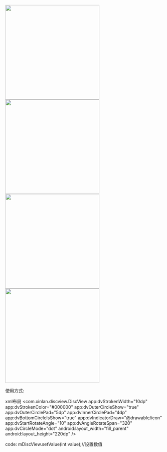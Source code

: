 <title>圆盘显示控件  动画展示数据</title>


<br/>
<img src="https://github.com/siwangqishiq/DiscView/blob/master/screens/1.png" width=300 />
<br/>
<img src="https://github.com/siwangqishiq/DiscView/blob/master/screens/2.png" width=300 />
<br/>
<img src="https://github.com/siwangqishiq/DiscView/blob/master/screens/3.png" width=300 />
<br/>
<img src="https://github.com/siwangqishiq/DiscView/blob/master/screens/4.png" width=300 />
<br/>

使用方式:

xml布局
 <com.xinlan.discview.DiscView
        app:dvStrokenWidth="10dp"                          <!--圆盘宽度-->
        app:dvStrokenColor="#000000"                      <!--圆盘颜色-->
        app:dvOuterCircleShow="true"                       <!--外装饰圆是否显示-->
        app:dvOuterCirclePad="5dp"                          <!--外装饰圆与圆盘距离->
        app:dvInnerCircleShow="true"                        <!--内装饰圆是否显示-->
        app:dvInnerCirclePad="4dp"                           <!--内部装饰圆距离圆环边距-->
        app:dvBottomCircleIsShow="true"                   <!--底部圆形是否显示-->
        app:dvIndicatorDraw="@drawable/icon"         <!--圆形指示图片-->
        app:dvStartRotateAngle="10"                          <!--圆盘开始旋转角度值-->
        app:dvAngleRotateSpan="320"                        <!--圆盘可旋转角度范围-->
        app:dvCircleMode="dot"                                  <!--圆盘模式                normal-普(pu)通(tong)模式   round-圆(wen)角(yi)模式   dot-虚(2)线(B)模式    -->
        android:layout_width="fill_parent"
        android:layout_height="220dp" />

  code:
        mDiscView.setValue(int value);//设置数值


